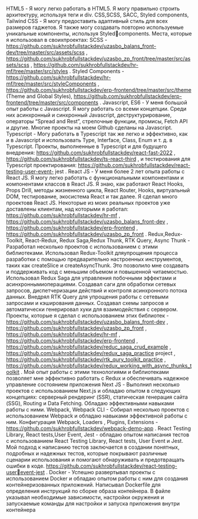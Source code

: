 HTML5 - Я могу легко работать в HTML5. Я могу правильно строить архитектуру, используя теги и div.
CSS,SCSS, SACC, Styled components, Tailwind CSS - Я могу предоставить адаптивный стиль для всех размеров 
гаджетов. Я также могу создавать повторно используемые уникальные компоненты, используя Styledcomponents. Места, которые я использовал в своихпроектах:
SCSS - https://github.com/sukhrobfullstackdev/uzasbo_balans_front-dev/tree/master/src/assets/scss ,
https://github.com/sukhrobfullstackdev/uzasbo_zp_front/tree/master/src/assets/scss ,
https://github.com/sukhrobfullstackdev/hr-mf/tree/master/src/styles .
Styled Components - https://github.com/sukhrobfullstackdev/hr-mf/tree/master/src/styleComponents ,
https://github.com/sukhrobfullstackdev/erp-frontend/tree/master/src/theme (Theme and Global Styles),
https://github.com/sukhrobfullstackdev/erp-frontend/tree/master/src/components .
Javascript, ES6 - У меня большой опыт работы с Javascript. Я могу работать со всеми концепции. Среди них 
асинхронный и синхронный Javascript, деструктурирование, операторы “Spread and Rest”, стрелочные функции, 
промисы, Fetch API и другие. Многие проекты на моем Github сделаны на Javascript.
Typescript - Могу работать в Typescript так же легко и эффективно, как и в Javascript и использовать Type,
Interface, Class, Enum и т. д. в Typescript. Проекты, выполненные в Typescript и для будущего внедрения:
https://github.com/sukhrobfullstackdev/react-fast-2022 , https://github.com/sukhrobfullstackdev/ts-react-third , и
тестирования для Typescript проектирования: https://github.com/sukhrobfullstackdev/react-testing-user-event- jest .
React JS - У меня более 2 лет опыта работы с React JS. Я могу легко работать с функциональными компонентами
и компонентами классов в React JS. Я знаю, как работают React Hooks, Props Drill, методы жизненного цикла,
React Router, Hooks, виртуальный DOM, тестирование, экосистема React и так далее. Я сделал много проектовв 
React JS. Некоторые из моих реальных проектов уже доставлены клиентам, над которыми я работал:
https://github.com/sukhrobfullstackdev/hr-mf , https://github.com/sukhrobfullstackdev/uzasbo_balans_front-dev ,
https://github.com/sukhrobfullstackdev/erp-frontend , https://github.com/sukhrobfullstackdev/uzasbo_zp_front .
Redux,Redux-Toolkit, React-Redux, Redux Saga,Redux Thunk, RTK Query, Async Thunk - Разработал несколько 
проектов с использованием с этими библиотеками. Использовал Redux-Toolkit дляупрощения процесса
разработки с помощью предварительно настроенных инструментов, таких как createSlice и createAsyncThunk. 
Это позволило мне создавать и поддерживать код с меньшим объемом и повышенной читаемостью.
Использовал Redux Saga для управления побочными эффектами и асинхроннымиоперациями. Создавал саги
для обработки сетевых запросов, диспетчеризации действий и контроля асинхронного потока данных. Внедрял
RTK Query для упрощения работы с сетевыми запросами и
кэширования данных. Создавал схемы запросов и автоматически генерировал хуки для взаимодействия с
сервером. Проекты, которые я сделал с использованием этих библиотек -
https://github.com/sukhrobfullstackdev/uzasbo_balans_front-dev ,
https://github.com/sukhrobfullstackdev/uzasbo_zp_front , https://github.com/sukhrobfullstackdev/hr-mf ,
https://github.com/sukhrobfullstackdev/erp-frontend ,
https://github.com/sukhrobfullstackdev/reduc_saga_crud_example ,
https://github.com/sukhrobfullstackdev/redux_saga_practice project ,
https://github.com/sukhrobfullstackdev/rtk_qury_toolkit_practice ,
https://github.com/sukhrobfullstackdev/redux_working_with_async_thunks_toolkit . Мой опыт работы с этими
технологиями и библиотеками позволяет мне эффективно работать с Redux и обеспечивать надежное
управление состоянием приложения
Next JS - Выполнил несколько проектов с использованием Next.js и обладаю опытом в следующих концепциях:
серверный рендеринг (SSR), статическая генерация сайта (SSG), Routing и Data Fetching. Обладаю
эффективными навыками работы с ними.
Webpack, Webpack CLI - Cобирал несколько проектов с использованием Webpack и обладаю навыками
эффективной работы с ним. Конфигурация Webpack, Loaders , Plugins, Extensions -
https://github.com/sukhrobfullstackdev/webpack-demo-app .
React Testing Library, React tests,User Event, Jest - обладаю опытом написания тестов с использованием React
Testing Library, React tests, User Event и Jest. Мой подход к написанию тестов заключается в создании понятных,
подробных и надежных тестов, которые покрывают различные сценарии использования и помогают 
обнаруживать и предотвращать ошибки в коде. https://github.com/sukhrobfullstackdev/react-testing-userevent-jest .
Docker - Успешно развертывал проекты с использованием Docker и обладаю опытом работы с ним для 
создания контейнеризованных приложений. Написывал Dockerfile для определения инструкций по сборке образа 
контейнера. В файле указывал необходимые зависимости, настройки окружения и запускаемые команды для 
настройки и запуска приложения внутри контейнера
